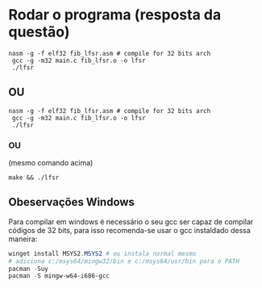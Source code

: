 # Rodar o programa (resposta da questão)
``` 
nasm -g -f elf32 fib_lfsr.asm # compile for 32 bits arch
 gcc -g -m32 main.c fib_lfsr.o -o lfsr
 ./lfsr 
```
## OU
``` 
nasm -g -f elf32 fib_lfsr.asm # compile for 32 bits arch
 gcc -g -m32 main.c fib_lfsr.o -o lfsr
 ./lfsr 
```
### OU 
(mesmo comando acima)
```
make && ./lfsr
```

## Obeservações Windows
Para compilar em windows é necessário o seu gcc ser capaz de compilar códigos de 32 bits, para isso recomenda-se usar o gcc instaldado dessa maneira:
```powershell
winget install MSYS2.MSYS2 # ou instala normal mesmo
# adiciona c:/msys64/mingw32/bin e c:/msys64/usr/bin para o PATH
pacman -Suy
pacman -S mingw-w64-i686-gcc
```
